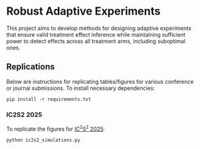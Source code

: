 # Robust Adaptive Experiments

This project aims to develop methods for designing adaptive experiments that ensure valid treatment effect inference while maintaining sufficient power to detect effects across all treatment arms, including suboptimal ones.

## Replications

Below are instructions for replicating tables/figures for various conference
or journal submissions. To install necessary dependencies:
```
pip install -r requirements.txt
```

### IC2S2 2025

To replicate the figures for <a href="https://www.ic2s2-2025.org/">$\text{IC}^2\text{S}^2$ 2025</a>:
```
python ic2s2_simulations.py
```

